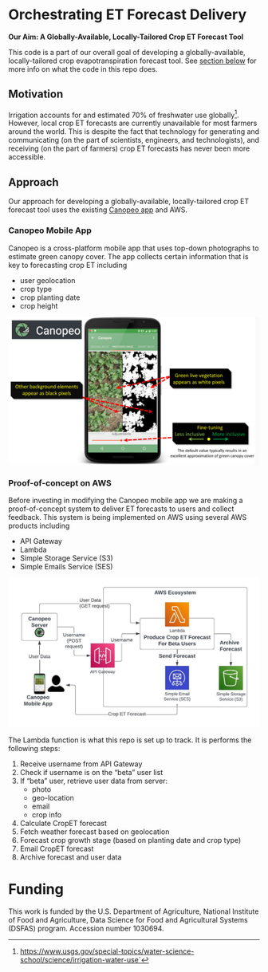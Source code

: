 # Orchestrating ET Forecast Delivery

**Our Aim: A Globally-Available, Locally-Tailored Crop ET Forecast Tool**

This code is a part of our overall goal of developing a globally-available, locally-tailored crop evapotranspiration forecast tool. See [section below](#proof-of-concept-on-aws) for more info on what the code in this repo does.

## Motivation
Irrigation accounts for and estimated 70% of freshwater use globally[^1]. However, local crop ET forecasts are currently unavailable for most farmers around the world. This is despite the fact that technology for generating and communicating (on the part of scientists, engineers, and technologists), and receiving (on the part of farmers) crop ET forecasts has never been more accessible.

## Approach
Our approach for developing a globally-available, locally-tailored crop ET forecast tool uses the existing [Canopeo app](https://canopeoapp.com) and AWS.

### Canopeo Mobile App
Canopeo is a cross-platform mobile app that uses top-down photographs to estimate green canopy cover. The app collects certain information that is key to forecasting crop ET including
- user geolocation
- crop type
- crop planting date
- crop height

![Canopeo APP](resources/img/canopeo.jpg)

### Proof-of-concept on AWS
Before investing in modifying the Canopeo mobile app we are making a proof-of-concept system to deliver ET forecasts to users and collect feedback. This system is being implemented on AWS using several AWS products including
- API Gateway
- Lambda
- Simple Storage Service (S3)
- Simple Emails Service (SES)

![AWS workflow](resources/img/ET_estimation_workflow.jpeg)

The Lambda function is what this repo is set up to track. It is performs the following steps:
1. Receive username from API Gateway
2. Check if username is on the “beta” user list
3. If “beta” user, retrieve user data from server:
	- photo
	- geo-location
	- email
	- crop info
4. Calculate CropET forecast
5. Fetch weather forecast based on geolocation
6. Forecast crop growth stage (based on planting date and crop type)
7. Email CropET forecast
8. Archive forecast and user data

# Funding
This work is funded by the U.S. Department of Agriculture, National Institute of Food and Agriculture, Data Science for Food and Agricultural Systems (DSFAS) program. Accession number 1030694. 

[^1]:https://www.usgs.gov/special-topics/water-science-school/science/irrigation-water-use`




